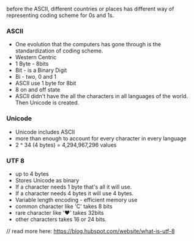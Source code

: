 before the ASCII, different countries or places has different way of representing coding scheme for 0s and 1s.

### ASCII
- One evolution that the computers has gone through is the standardization of coding scheme.
- Western Centric
- 1 Byte - 8bits
- Bit - is a Binary Digit
- Bi - two, 0 and 1
- ASCII use 1 byte for 8bit
- 8 on and off state
- ASCII didn't have the all the characters in all languages of the world. Then Unicode is created.


### Unicode
- Unicode includes ASCII
- more than enough to account for every character in every language
- 2 ^ 34 (4 bytes) = 4,294,967,296 values

### UTF 8
- up to 4 bytes
- Stores Unicode as binary
- If a character needs 1 byte that's all it will use.
- If a character needs 4 bytes it will use 4 bytes.
- Variable length encoding -  efficient memory use 
- common character like 'C' takes 8 bits
- rare character like '❤️' takes 32bits
- other characters takes 16 or 24 bits.

// read more here: https://blog.hubspot.com/website/what-is-utf-8
